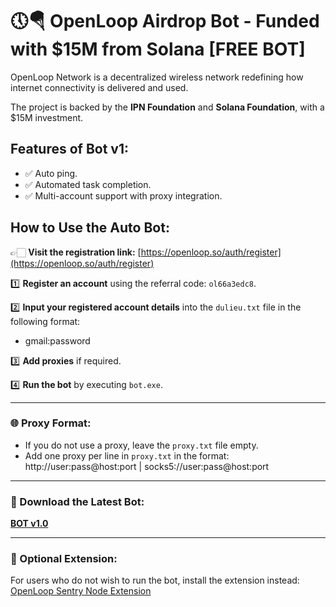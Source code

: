 # 🕔🪂 OpenLoop Airdrop Bot - Funded with $15M from Solana [FREE BOT]

OpenLoop Network is a decentralized wireless network redefining how internet connectivity is delivered and used.

The project is backed by the **IPN Foundation** and **Solana Foundation**, with a $15M investment.

## Features of Bot v1:
- ✅ Auto ping.
- ✅ Automated task completion.
- ✅ Multi-account support with proxy integration.

## How to Use the Auto Bot:

👉🏻 **Visit the registration link:** [https://openloop.so/auth/register](https://openloop.so/auth/register)

1️⃣ **Register an account** using the referral code: `ol66a3edc8`.

2️⃣ **Input your registered account details** into the `dulieu.txt` file in the following format:
- gmail:password

3️⃣ **Add proxies** if required.

4️⃣ **Run the bot** by executing `bot.exe`.

---

### 🌐 Proxy Format:
- If you do not use a proxy, leave the `proxy.txt` file empty.
- Add one proxy per line in `proxy.txt` in the format: http://user:pass@host:port | socks5://user:pass@host:port

---

### 📌 Download the Latest Bot:
[**BOT v1.0**](https://drive.google.com/file/d/1xJG91Dla2mepxrhxvwnk6MB0a82yM9p7/view?usp=sharing)

---

### 📱 Optional Extension:
For users who do not wish to run the bot, install the extension instead:
[OpenLoop Sentry Node Extension](https://chromewebstore.google.com/detail/openloopso-sentry-node-ex/effapmdildnpkiaeghlkicpfflpiambm)
